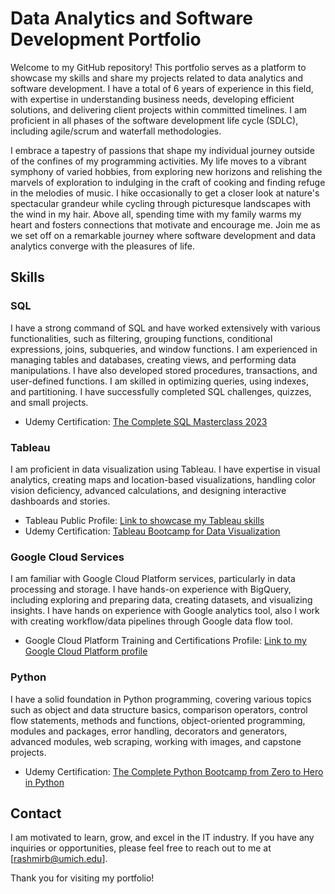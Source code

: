 # Data Analytics and Software Development Portfolio

Welcome to my GitHub repository! This portfolio serves as a platform to showcase my skills and share my projects related to data analytics and software development. I have a total of 6 years of experience in this field, with expertise in understanding business needs, developing efficient solutions, and delivering client projects within committed timelines. I am proficient in all phases of the software development life cycle (SDLC), including agile/scrum and waterfall methodologies.

I embrace a tapestry of passions that shape my individual journey outside of the confines of my programming activities. My life moves to a vibrant symphony of varied hobbies, from exploring new horizons and relishing the marvels of exploration to indulging in the craft of cooking and finding refuge in the melodies of music. I hike occasionally to get a closer look at nature's spectacular grandeur while cycling through picturesque landscapes with the wind in my hair. Above all, spending time with my family warms my heart and fosters connections that motivate and encourage me. Join me as we set off on a remarkable journey where software development and data analytics converge with the pleasures of life.

## Skills

### SQL
I have a strong command of SQL and have worked extensively with various functionalities, such as filtering, grouping functions, conditional expressions, joins, subqueries, and window functions. I am experienced in managing tables and databases, creating views, and performing data manipulations. I have also developed stored procedures, transactions, and user-defined functions. I am skilled in optimizing queries, using indexes, and partitioning. I have successfully completed SQL challenges, quizzes, and small projects.

- Udemy Certification: [The Complete SQL Masterclass 2023](https://github.com/bhutadarashmi/Data-Analyst-Portfolio/blob/main/certifications/SQL.pdf)

### Tableau
I am proficient in data visualization using Tableau. I have expertise in visual analytics, creating maps and location-based visualizations, handling color vision deficiency, advanced calculations, and designing interactive dashboards and stories.

- Tableau Public Profile: [Link to showcase my Tableau skills](https://public.tableau.com/app/profile/rashmi.bhutada)
- Udemy Certification: [Tableau Bootcamp for Data Visualization](https://github.com/bhutadarashmi/Data-Analyst-Portfolio/blob/main/certifications/Tableau.pdf)

### Google Cloud Services
I am familiar with Google Cloud Platform services, particularly in data processing and storage. I have hands-on experience with BigQuery, including exploring and preparing data, creating datasets, and visualizing insights. I have hands on experience with Google analytics tool, also I work with creating workflow/data pipelines through Google data flow tool.

- Google Cloud Platform Training and Certifications Profile: [Link to my Google Cloud Platform profile](https://partner.cloudskillsboost.google/public_profiles/a1edd24f-41b1-43ba-8cd5-8fb83897a739)

### Python
I have a solid foundation in Python programming, covering various topics such as object and data structure basics, comparison operators, control flow statements, methods and functions, object-oriented programming, modules and packages, error handling, decorators and generators, advanced modules, web scraping, working with images, and capstone projects.

- Udemy Certification: [The Complete Python Bootcamp from Zero to Hero in Python](https://github.com/bhutadarashmi/Data-Analyst-Portfolio/blob/main/certifications/Python.pdf)

## Contact
I am motivated to learn, grow, and excel in the IT industry. If you have any inquiries or opportunities, please feel free to reach out to me at [rashmirb@umich.edu].

Thank you for visiting my portfolio!
